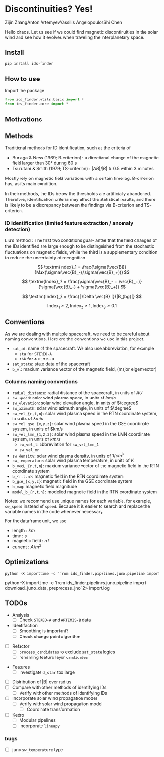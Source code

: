 # Discontinuities? Yes!
Zijin ZhangAnton ArtemyevVassilis AngelopoulosShi Chen

Hello chaos. Let us see if we could find magnetic discontinuities in the
solar wind and see how it evolves when traveling the interplanetary
space.

<!-- WARNING: THIS FILE WAS AUTOGENERATED! DO NOT EDIT! -->

## Install

``` sh
pip install ids-finder
```

## How to use

Import the package

``` python
from ids_finder.utils.basic import *
from ids_finder.core import *
```

## Motivations

## Methods

Traditional methods for ID identiﬁcation, such as the criteria of

- Burlaga & Ness (1969; B-criterion) : a directional change of the
  magnetic ﬁeld larger than 30° during 60 s
- Tsurutani & Smith (1979; TS-criterion) : $|ΔB|/|B| \geq 0.5$ within 3
  minutes

Mostly rely on magnetic ﬁeld variations with a certain time lag.
B-criterion has, as its main condition.

In their methods, the IDs below the thresholds are artiﬁcially
abandoned. Therefore, identiﬁcation criteria may affect the statistical
results, and there is likely to be a discrepancy between the ﬁndings via
B-criterion and TS- criterion.

### ID identification (limited feature extraction / anomaly detection)

Liu’s method : The ﬁrst two conditions guar- antee that the ﬁeld changes
of the IDs identiﬁed are large enough to be distinguished from the
stochastic ﬂuctuations on magnetic ﬁelds, while the third is a
supplementary condition to reduce the uncertainty of recognition.

$$ \textrm{Index}_1 = \frac{\sigma(\vec{B})}{Max(\sigma(\vec{B}_-),\sigma(\vec{B}_+))} $$

$$ \textrm{Index}_2 = \frac{\sigma(\vec{B}_- + \vec{B}_+)} {\sigma(\vec{B}_-) + \sigma(\vec{B}_+)} $$

$$ \textrm{Index}_3 = \frac{| \Delta \vec{B} |}{|B_{bg}|} $$

$$ \textrm{Index}_1 \ge 2, \textrm{Index}_2 \ge 1, \textrm{Index}_3 \ge 0.1 $$

## Conventions

As we are dealing with multiple spacecraft, we need to be careful about
naming conventions. Here are the conventions we use in this project.

- `sat_id`: name of the spacecraft. We also use abbreviation, for
  example
  - `sta` for `STEREO-A`
  - `thb` for `ARTEMIS-B`
- `sat_state`: state data of the spacecraft
- `b_vl`: maxium variance vector of the magnetic field, (major
  eigenvector)

### Columns naming conventions

- `radial_distance`: radial distance of the spacecraft, in units of $AU$
- `sw_speed`: solar wind plasma speed, in units of $km/s$
- `sw_elevation`: solar wind elevation angle, in units of $\degree$
- `sw_azimuth`: solar wind azimuth angle, in units of $\degree$
- `sw_vel_{r,t,n}`: solar wind plasma speed in the RTN coordinate
  system, in units of $km/s$
- `sw_vel_gse_{x,y,z}`: solar wind plasma speed in the GSE coordinate
  system, in units of \$km/s
- `sw_vel_lmn_{1,2,3}`: solar wind plasma speed in the LMN coordinate
  system, in units of $km/s$
  - `sw_vel_l`: abbreviation for `sw_vel_lmn_1`
  - `sw_vel_mn`
- `sw_density`: solar wind plasma density, in units of $1/cm^{3}$
- `sw_temperature`: solar wind plasma temperature, in units of $K$
- `b_vecL_{r,t,n}`: maxium variance vector of the magnetic field in the
  RTN coordinate system
- `b_{r,t,n}`: magnetic field in the RTN coordinate system
- `b_gse_{x,y,z}`: magnetic field in the GSE coordinate system
- `b_mag`: magnetic field magnitude
- `model_b_{r,t,n}`: modelled magnetic field in the RTN coordinate
  system

Notes: we recommend use unique names for each variable, for example,
`sw_speed` instead of `speed`. Because it is easier to search and
replace the variable names in the code whenever necessary.

For the dataframe unit, we use

- length : $km$
- time : $s$
- magnetic field : $nT$
- current : $A/m^2$

## Optimizations

``` markdown
python -X importtime -c 'from ids_finder.pipelines.juno.pipeline import download_juno_data, preprocess_jno' 2> import.log && tuna import.log
```

python -X importtime -c ‘from ids_finder.pipelines.juno.pipeline import
download_juno_data, preprocess_jno’ 2\> import.log

## TODOs

- Analysis
  - [ ] Check `STEREO-A` and `ARTEMIS-B` data
- Identifaction
  - [ ] Smoothing is important?
  - [ ] Check change point algorithm
- [ ] Refactor
  - [ ] `process_candidates` to exclude `sat_state` logics
  - [ ] renaming feature layer `candidates`
- Features
  - [ ] investigate `d_star` too large
- [ ] Distribution of \|B\| over radius
- [ ] Compare with other methods of identifying IDs
  - [ ] Verify with other methods of identifying IDs
- [ ] Incorporate solar wind propagation model
  - [ ] Verify with solar wind propagation model
    - [ ] Coordinate transformation
- [ ] Kedro
  - [ ] Modular pipelines
  - [ ] Incorporate `lineapy`

### bugs

- [ ] juno `sw_temperature` type
